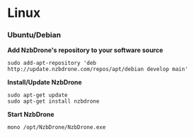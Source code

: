 # Linux

### Ubuntu/Debian
**Add NzbDrone's repository to your software source**
       
    sudo add-apt-repository 'deb http://update.nzbdrone.com/repos/apt/debian develop main'

**Install/Update NzbDrone**
	
	sudo apt-get update
	sudo apt-get install nzbdrone 

**Start NzbDrone**

	mono /opt/NzbDrone/NzbDrone.exe